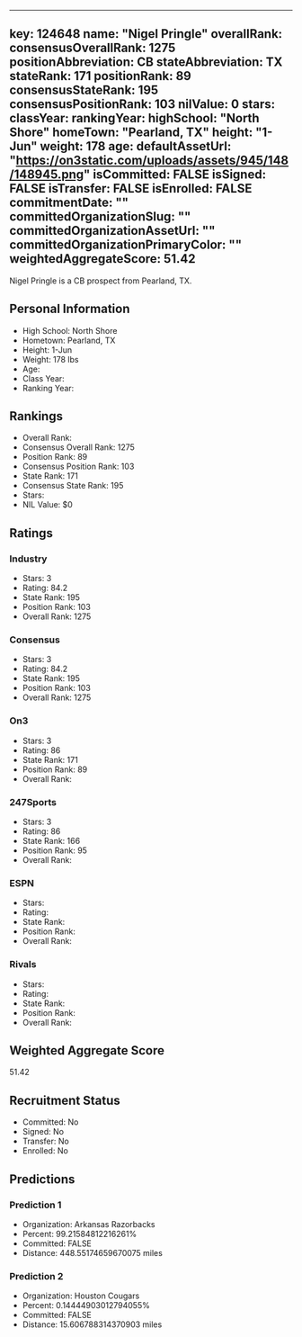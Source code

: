 ---
  key: 124648
  name: "Nigel Pringle"
  overallRank: 
  consensusOverallRank: 1275
  positionAbbreviation: CB
  stateAbbreviation: TX
  stateRank: 171
  positionRank: 89
  consensusStateRank: 195
  consensusPositionRank: 103
  nilValue: 0
  stars: 
  classYear: 
  rankingYear: 
  highSchool: "North Shore"
  homeTown: "Pearland, TX"
  height: "1-Jun"
  weight: 178
  age: 
  defaultAssetUrl: "https://on3static.com/uploads/assets/945/148/148945.png"
  isCommitted: FALSE
  isSigned: FALSE
  isTransfer: FALSE
  isEnrolled: FALSE
  commitmentDate: ""
  committedOrganizationSlug: ""
  committedOrganizationAssetUrl: ""
  committedOrganizationPrimaryColor: ""
  weightedAggregateScore: 51.42
  ---
  
  Nigel Pringle is a CB prospect from Pearland, TX.
  
  ## Personal Information
  - High School: North Shore
  - Hometown: Pearland, TX
  - Height: 1-Jun
  - Weight: 178 lbs
  - Age: 
  - Class Year: 
  - Ranking Year: 
  
  ## Rankings
  - Overall Rank: 
  - Consensus Overall Rank: 1275
  - Position Rank: 89
  - Consensus Position Rank: 103
  - State Rank: 171
  - Consensus State Rank: 195
  - Stars: 
  - NIL Value: $0
  
  ## Ratings
  
  ### Industry
  - Stars: 3
  - Rating: 84.2
  - State Rank: 195
  - Position Rank: 103
  - Overall Rank: 1275
  
  ### Consensus
  - Stars: 3
  - Rating: 84.2
  - State Rank: 195
  - Position Rank: 103
  - Overall Rank: 1275
  
  ### On3
  - Stars: 3
  - Rating: 86
  - State Rank: 171
  - Position Rank: 89
  - Overall Rank: 
  
  ### 247Sports
  - Stars: 3
  - Rating: 86
  - State Rank: 166
  - Position Rank: 95
  - Overall Rank: 
  
  ### ESPN
  - Stars: 
  - Rating: 
  - State Rank: 
  - Position Rank: 
  - Overall Rank: 
  
  ### Rivals
  - Stars: 
  - Rating: 
  - State Rank: 
  - Position Rank: 
  - Overall Rank: 
  
  ## Weighted Aggregate Score
  51.42
  
  ## Recruitment Status
  - Committed: No
  - Signed: No
  - Transfer: No
  - Enrolled: No
  
  
  
  ## Predictions
  
  ### Prediction 1
  - Organization: Arkansas Razorbacks
  - Percent: 99.21584812216261%
  - Committed: FALSE
  - Distance: 448.55174659670075 miles
  
  ### Prediction 2
  - Organization: Houston Cougars
  - Percent: 0.14444903012794055%
  - Committed: FALSE
  - Distance: 15.606788314370903 miles
  